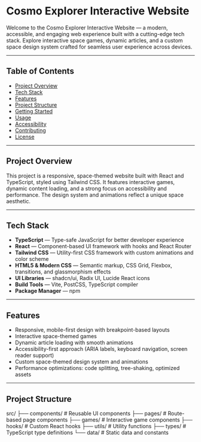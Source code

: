 # Cosmo Explorer Interactive Website

Welcome to the Cosmo Explorer Interactive Website — a modern, accessible, and engaging web experience built with a cutting-edge tech stack. Explore interactive space games, dynamic articles, and a custom space design system crafted for seamless user experience across devices.

---

## Table of Contents

- [Project Overview](#project-overview)  
- [Tech Stack](#tech-stack)  
- [Features](#features)  
- [Project Structure](#project-structure)  
- [Getting Started](#getting-started)  
- [Usage](#usage)  
- [Accessibility](#accessibility)  
- [Contributing](#contributing)  
- [License](#license)  

---

## Project Overview

This project is a responsive, space-themed website built with React and TypeScript, styled using Tailwind CSS. It features interactive games, dynamic content loading, and a strong focus on accessibility and performance. The design system and animations reflect a unique space aesthetic.

---

## Tech Stack

- **TypeScript** — Type-safe JavaScript for better developer experience  
- **React** — Component-based UI framework with hooks and React Router  
- **Tailwind CSS** — Utility-first CSS framework with custom animations and color scheme  
- **HTML5 & Modern CSS** — Semantic markup, CSS Grid, Flexbox, transitions, and glassmorphism effects  
- **UI Libraries** — shadcn/ui, Radix UI, Lucide React icons  
- **Build Tools** — Vite, PostCSS, TypeScript compiler  
- **Package Manager** — npm  

---

## Features

- Responsive, mobile-first design with breakpoint-based layouts  
- Interactive space-themed games  
- Dynamic article loading with smooth animations  
- Accessibility-first approach (ARIA labels, keyboard navigation, screen reader support)  
- Custom space-themed design system and animations  
- Performance optimizations: code splitting, tree-shaking, optimized assets  

---

## Project Structure
src/
├── components/ # Reusable UI components
├── pages/ # Route-based page components
├── games/ # Interactive game components
├── hooks/ # Custom React hooks
├── utils/ # Utility functions
├── types/ # TypeScript type definitions
└── data/ # Static data and constants


